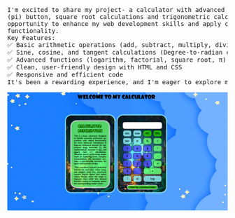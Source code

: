 <pre>I'm excited to share my project- a calculator with advanced features like logarithms, factorials,a π <br>(pi) button, square root calculations and trigonometric calculations! 🌟 This project was a fantastic <br>opportunity to enhance my web development skills and apply concepts in JavaScript for interactive <br>functionality.
Key Features:
✅ Basic arithmetic operations (add, subtract, multiply, divide)
✅ Sine, cosine, and tangent calculations (Degree-to-radian conversion)
✅ Advanced functions (logarithm, factorial, square root, π)
✅ Clean, user-friendly design with HTML and CSS
✅ Responsive and efficient code
It's been a rewarding experience, and I'm eager to explore more in the realm of web development! ✨</pre>

<img src="https://github.com/Gurumeet-Saini/Calculator/blob/main/MY%20CALCULATOR.png" alt="Calculator" width="900">
